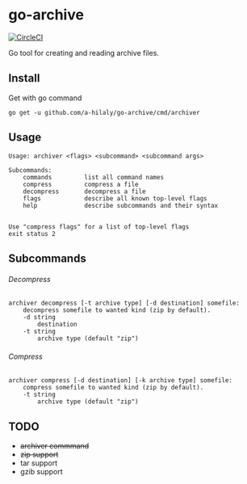 # go-archive

[![CircleCI](https://circleci.com/gh/A-Hilaly/go-archive/tree/master.svg?style=svg&circle-token=e2065cf69b74bbb9357229b8cab69fe30ef6e25a)](https://circleci.com/gh/A-Hilaly/go-archive/tree/master)

Go tool for creating and reading archive files.

## Install

Get with go command

```
go get -u github.com/a-hilaly/go-archive/cmd/archiver
```

## Usage

```
Usage: archiver <flags> <subcommand> <subcommand args>

Subcommands:
	commands         list all command names
	compress         compress a file
	decompress       decompress a file
	flags            describe all known top-level flags
	help             describe subcommands and their syntax


Use "compress flags" for a list of top-level flags
exit status 2
```
## Subcommands

###### Decompress

```
archiver decompress [-t archive type] [-d destination] somefile:
    decompress somefile to wanted kind (zip by default).
    -d string
    	destination
    -t string
    	archive type (default "zip")
```

###### Compress

```
archiver compress [-d destination] [-k archive type] somefile:
    compress somefile to wanted kind (zip by default).
    -t string
    	archive type (default "zip")
```


## TODO

- ~~archiver commmand~~
- ~~zip support~~
- tar support
- gzib support
